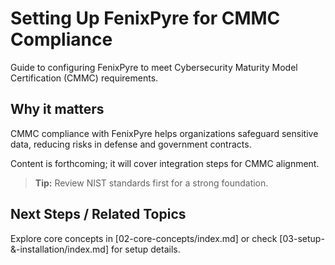 # Setting Up FenixPyre for CMMC Compliance

Guide to configuring FenixPyre to meet Cybersecurity Maturity Model Certification (CMMC) requirements.


## Why it matters
CMMC compliance with FenixPyre helps organizations safeguard sensitive data, reducing risks in defense and government contracts.

Content is forthcoming; it will cover integration steps for CMMC alignment.

> **Tip:** Review NIST standards first for a strong foundation.

## Next Steps / Related Topics
Explore core concepts in [02-core-concepts/index.md] or check [03-setup-&-installation/index.md] for setup details.
